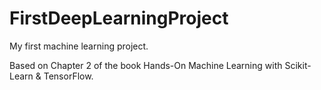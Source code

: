 # FirstDeepLearningProject

My first machine learning project.

Based on Chapter 2 of the book Hands-On Machine Learning with Scikit-Learn & TensorFlow.
